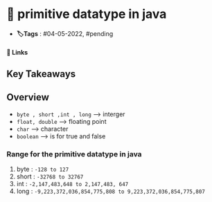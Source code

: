 # 📑 primitive datatype in java

- **🏷️Tags** : #04-05-2022,  #pending 

#### 🔗 Links


## Key Takeaways

## Overview
- `byte , short ,int , long` --> interger
- `float, double` --> floating point
- `char` --> character
- `boolean` --> is for true and false


### Range for the primitive datatype in java 
1. byte : `-128 to 127`
2. short :   `-32768 to 32767`
3. int :  `-2,147,483,648 to 2,147,483, 647`
4. long : `-9,223,372,036,854,775,808 to 9,223,372,036,854,775,807`